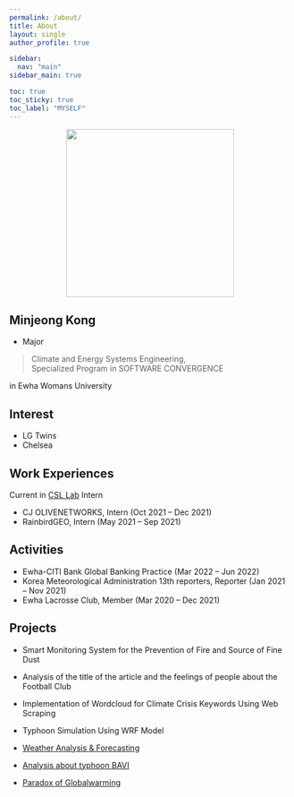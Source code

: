 ```yaml
---
permalink: /about/
title: About
layout: single
author_profile: true

sidebar:
  nav: "main"
sidebar_main: true

toc: true
toc_sticky: true
toc_label: "MYSELF"
---
```

<center><img src="https://user-images.githubusercontent.com/108711033/178106242-86c7aa62-0b8a-481e-8558-a5adb338d792.png" width="300" height="300"></center>


## Minjeong Kong
- Major
> Climate and Energy Systems Engineering,<br>
  Specialized Program in SOFTWARE CONVERGENCE	

in Ewha Womans University

## Interest
- LG Twins
- Chelsea
 
## Work Experiences
Current in [CSL Lab](https://sites.google.com/site/climatesystemlab) Intern
- CJ OLIVENETWORKS, Intern (Oct 2021 – Dec 2021)
- RainbirdGEO, Intern (May 2021 – Sep 2021)

## Activities
- Ewha-CITI Bank Global Banking Practice (Mar 2022 – Jun 2022)
- Korea Meteorological Administration 13th reporters, Reporter (Jan 2021 – Nov 2021)
- Ewha Lacrosse Club, Member (Mar 2020 – Dec 2021)

## Projects
- Smart Monitoring System for the Prevention of Fire and Source of Fine Dust
-	Analysis of the title of the article and the feelings of people about the Football Club
-	Implementation of Wordcloud for Climate Crisis Keywords Using Web Scraping
-	Typhoon Simulation Using WRF Model
 
- [Weather Analysis & Forecasting](https://dpdms1212.wixsite.com/waf1)
- [Analysis about typhoon BAVI](https://gwonjh8543.wixsite.com/scientists)
- [Paradox of Globalwarming](https://cindusuhyun.wixsite.com/mysite)
 

